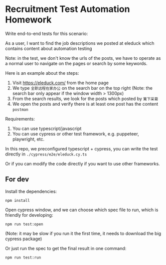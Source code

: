 Recruitment Test Automation Homework
=========================================

Write end-to-end tests for this scenario:

As a user, I want to find the job descriptions we posted at eleduck which contains content about automation testing

Note: in the test, we don't know the urls of the posts, we have to operate as a normal user
to navigate on the pages or search by some keywords. 

Here is an example about the steps:

1. Visit https://eleduck.com/ from the home page
2. We type `全职远程在家办公` on the search bar on the top right (Note: the search bar only appear if the window width > 1300px)
3. From the search results, we look for the posts which posted by `篱下采菊`
4. We open the posts and verify there is at least one post has the content `postman`

Requirements:
1. You can use typescript/javascript
2. You can use cypress or other test framework, e.g. puppeteer, playwright, etc.

In this repo, we preconfigured typescript + cypress, you can write the test directly in `./cypress/e2e/eleduck.cy.ts`

Or if you can modify the code directly if you want to use other frameworks. 

## For dev

Install the dependencies:

```
npm install
```

Open cypress window, and we can choose which spec file to run, which is friendly for developing:

```
npm run test:open
```

(Note: it may be slow if you run it the first time, it needs to download the big cypress package)

Or just run the spec to get the final result in one command: 

```
npm run test:run
```
